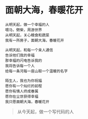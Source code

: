 # 面朝大海，春暖花开

    从明天起，做一个幸福的人
    喂马，劈柴，周游世界
    从明天起，关心粮食和蔬菜
    我有一所房子，面朝大海，春暖花开

    从明天起，和每一个亲人通信
    告诉他们我的幸福
    那幸福的闪电告诉我的
    我将告诉每一个人
    给每一条河每一座山取一个温暖的名字

    陌生人，我也为你祝福
    愿你有一个灿烂的前程
    愿你有情人终成眷属
    愿你在尘世获得幸福
    我只愿面朝大海，春暖花开

> 从今天起，做一个写代码的人
